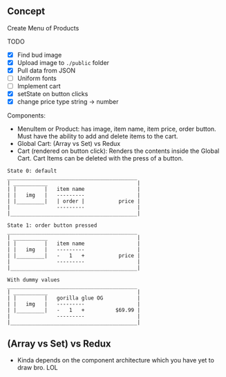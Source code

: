## Concept
Create Menu of Products 

TODO
- [x] Find bud image
- [x] Upload image to `./public` folder
- [x] Pull data from JSON
- [ ] Uniform fonts 
- [ ] Implement cart
- [x] setState on button clicks
- [x] change price type string -> number

Components:
- MenuItem or Product: has image, item name, item price, order button. Must have the ability to add and delete items to the cart. 
- Global Cart: (Array vs Set) vs Redux
- Cart (rendered on button click): Renders the contents inside the Global Cart. Cart Items can be deleted with the press of a button. 

```
State 0: default
__________________________________________ 
| ___________                             |
| |         |   item name                 |
| |   img   |   ---------                 |
| |_________|   | order |           price |
|               ---------                 |
|_________________________________________|

State 1: order button pressed
__________________________________________ 
| ___________                             |
| |         |   item name                 |
| |   img   |   ---------                 |
| |_________|   -   1   +           price |
|               ---------                 |
|_________________________________________|

With dummy values
__________________________________________ 
| ___________                             |
| |         |   gorilla glue OG           |
| |   img   |   ---------                 |
| |_________|   -   1   +          $69.99 |
|               ---------                 |
|_________________________________________|
```
## (Array vs Set) vs Redux
- Kinda depends on the component architecture which you have yet to draw bro. LOL
